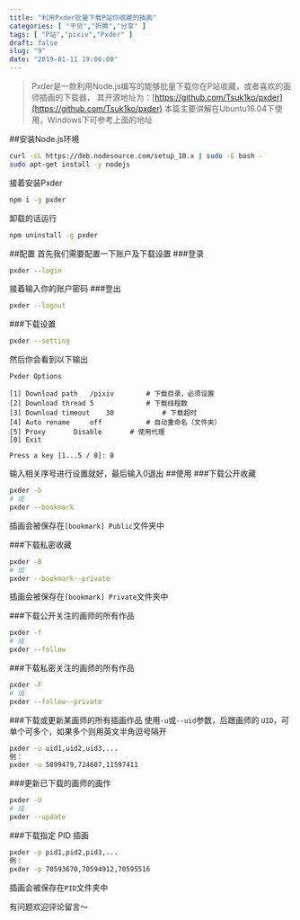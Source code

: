 ```yaml
---
title: "利用Pxder批量下载P站你收藏的插画"
categories: [ "干货","折腾","分享" ]
tags: [ "P站","pixiv","Pxder" ]
draft: false
slug: "9"
date: "2019-01-11 19:06:00"
---
```


> Pxder是一款利用Node.js编写的能够批量下载你在P站收藏，或者喜欢的画师插画的下载器，
其开源地址为：[https://github.com/Tsuk1ko/pxder](https://github.com/Tsuk1ko/pxder)
本篇主要讲解在Ubuntu16.04下使用，Windows下可参考上面的地址


<!--more-->

##安装Node.js环境
```bash
curl -sL https://deb.nodesource.com/setup_10.x | sudo -E bash -
sudo apt-get install -y nodejs
```
接着安装Pxder
```bash
npm i -g pxder
```
卸载的话运行
```bash
npm uninstall -g pxder
```
##配置
首先我们需要配置一下账户及下载设置
###登录
```bash
pxder --login
```
接着输入你的账户密码
###登出
```bash
pxder --logout
```
###下载设置
```bash
pxder --setting
```
然后你会看到以下输出
```
Pxder Options

[1] Download path	/pixiv        # 下载目录，必须设置
[2] Download thread	5             # 下载线程数
[3] Download timeout	30            # 下载超时
[4] Auto rename		off           # 自动重命名（文件夹）
[5] Proxy		Disable       # 使用代理
[0] Exit

Press a key [1...5 / 0]: 0
```
输入相关序号进行设置就好，最后输入0退出
##使用
###下载公开收藏
```bash
pxder -b
# 或
pxder --bookmark
```
插画会被保存在`[bookmark] Public`文件夹中

###下载私密收藏
```bash
pxder -B
# 或
pxder --bookmark--private
```
插画会被保存在`[bookmark] Private`文件夹中


###下载公开关注的画师的所有作品
```bash
pxder -f
# 或
pxder --follow
```
###下载私密关注的画师的所有作品
```bash
pxder -F
# 或
pxder --follow--private
```

###下载或更新某画师的所有插画作品
使用`-u`或`--uid`参数，后跟画师的 `UID`，可单个可多个，如果多个则用英文半角逗号隔开
```bash
pxder -u uid1,uid2,uid3,...
例：
pxder -u 5899479,724607,11597411
```
###更新已下载的画师的画作
```bash
pxder -U
# 或
pxder --update
```

###下载指定 PID 插画
```bash
pxder -p pid1,pid2,pid3,...
例：
pxder -p 70593670,70594912,70595516
```
插画会被保存在`PID`文件夹中

有问题欢迎评论留言～
